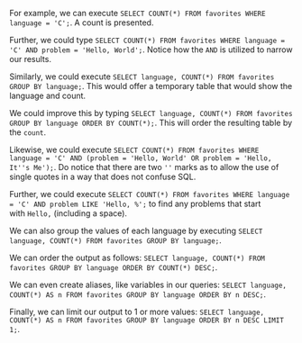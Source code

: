 
For example, we can execute `SELECT COUNT(*) FROM favorites WHERE language = 'C';`. A count is presented.

Further, we could type `SELECT COUNT(*) FROM favorites WHERE language = 'C' AND problem = 'Hello, World';`. Notice how the `AND` is utilized to narrow our results.

Similarly, we could execute `SELECT language, COUNT(*) FROM favorites GROUP BY language;`. This would offer a temporary table that would show the language and count.

We could improve this by typing `SELECT language, COUNT(*) FROM favorites GROUP BY language ORDER BY COUNT(*);`. This will order the resulting table by the `count`.

Likewise, we could execute `SELECT COUNT(*) FROM favorites WHERE language = 'C' AND (problem = 'Hello, World' OR problem = 'Hello, It''s Me');`. Do notice that there are two `''` marks as to allow the use of single quotes in a way that does not confuse SQL.

Further, we could execute `SELECT COUNT(*) FROM favorites WHERE language = 'C' AND problem LIKE 'Hello, %';` to find any problems that start with `Hello,` (including a space).

We can also group the values of each language by executing `SELECT language, COUNT(*) FROM favorites GROUP BY language;`.

We can order the output as follows: `SELECT language, COUNT(*) FROM favorites GROUP BY language ORDER BY COUNT(*) DESC;`.

We can even create aliases, like variables in our queries: `SELECT language, COUNT(*) AS n FROM favorites GROUP BY language ORDER BY n DESC;`.

Finally, we can limit our output to 1 or more values: `SELECT language, COUNT(*) AS n FROM favorites GROUP BY language ORDER BY n DESC LIMIT 1;`.